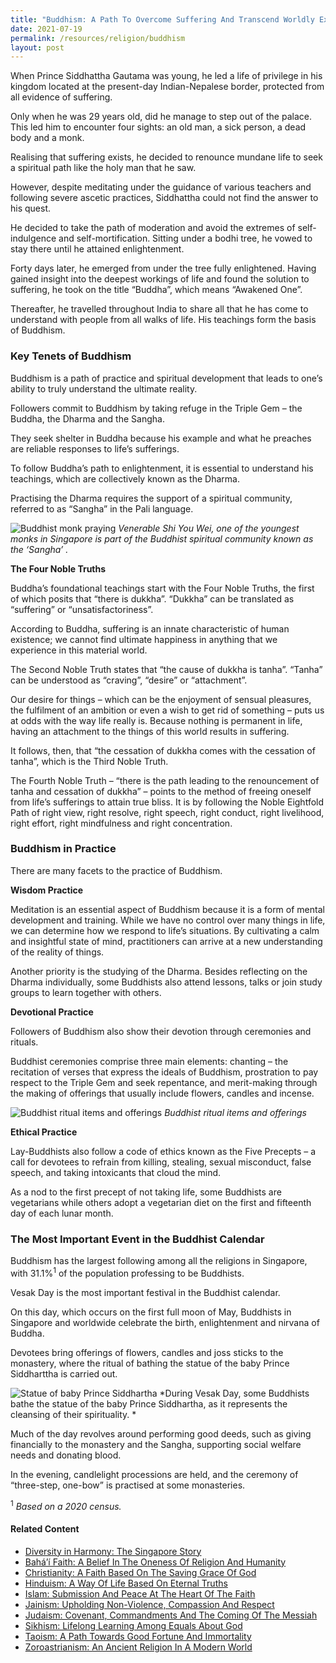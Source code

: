 ```yaml
---
title: "Buddhism: A Path To Overcome Suffering And Transcend Worldly Existence"
date: 2021-07-19
permalink: /resources/religion/buddhism
layout: post
---
```

When Prince Siddhattha Gautama was young, he led a life of privilege in his kingdom located at the present-day Indian-Nepalese border, protected from all evidence of suffering. 
 
Only when he was 29 years old, did he manage to step out of the palace. This led him to encounter four sights: an old man, a sick person, a dead body and a monk. 
 
Realising that suffering exists, he decided to renounce mundane life to seek a spiritual path like the holy man that he saw. 
 
However, despite meditating under the guidance of various teachers and following severe ascetic practices, Siddhattha could not find the answer to his quest.
 
He decided to take the path of moderation and avoid the extremes of self-indulgence and self-mortification. Sitting under a bodhi tree, he vowed to stay there until he attained enlightenment.
 
Forty days later, he emerged from under the tree fully enlightened. Having gained insight into the deepest workings of life and found the solution to suffering, he took on the title “Buddha”, which means “Awakened One”. 
 
Thereafter, he travelled throughout India to share all that he has come to understand with people from all walks of life. His teachings form the basis of Buddhism.
 
### Key Tenets of Buddhism
 
Buddhism is a path of practice and spiritual development that leads to one’s ability to truly understand the ultimate reality.
 
Followers commit to Buddhism by taking refuge in the Triple Gem – the Buddha, the Dharma and the Sangha. 
 
They seek shelter in Buddha because his example and what he preaches are reliable responses to life’s sufferings. 
 
To follow Buddha’s path to enlightenment, it is essential to understand his teachings, which are collectively known as the Dharma. 
 
Practising the Dharma requires the support of a spiritual community, referred to as “Sangha” in the Pali language.
 
![Buddhist monk praying](/images/religion/Buddhist_monk.jpg)
*Venerable Shi You Wei, one of the youngest monks in Singapore is part of the Buddhist spiritual community known as the ‘Sangha’ .*
 
**The Four Noble Truths**
 
Buddha’s foundational teachings start with the Four Noble Truths, the first of which posits that “there is dukkha”. “Dukkha” can be translated as “suffering” or “unsatisfactoriness”.
 
According to Buddha, suffering is an innate characteristic of human existence; we cannot find ultimate happiness in anything that we experience in this material world. 
 
The Second Noble Truth states that “the cause of dukkha is tanha”. “Tanha” can be understood as “craving”, “desire” or “attachment”. 
 
Our desire for things – which can be the enjoyment of sensual pleasures, the fulfilment of an ambition or even a wish to get rid of something – puts us at odds with the way life really is. Because nothing is permanent in life, having an attachment to the things of this world results in suffering. 
 
It follows, then, that “the cessation of dukkha comes with the cessation of tanha”, which is the Third Noble Truth. 
 
The Fourth Noble Truth – “there is the path leading to the renouncement of tanha and cessation of dukkha” – points to the method of freeing oneself from life’s sufferings to attain true bliss. It is by following the Noble Eightfold Path of right view, right resolve, right speech, right conduct, right livelihood, right effort, right mindfulness and right concentration.
 
### Buddhism in Practice
 
There are many facets to the practice of Buddhism. 
 
**Wisdom Practice**
 
Meditation is an essential aspect of Buddhism because it is a form of mental development and training. While we have no control over many things in life, we can determine how we respond to life’s situations. By cultivating a calm and insightful state of mind, practitioners can arrive at a new understanding of the reality of things.
 
Another priority is the studying of the Dharma. Besides reflecting on the Dharma individually, some Buddhists also attend lessons, talks or join study groups to learn together with others.
 
**Devotional Practice**
 
Followers of Buddhism also show their devotion through ceremonies and rituals. 
 
Buddhist ceremonies comprise three main elements: chanting – the recitation of verses that express the ideals of Buddhism, prostration to pay respect to the Triple Gem and seek repentance, and merit-making through the making of offerings that usually include flowers, candles and incense. 
 
![Buddhist ritual items and offerings](/images/religion/Buddhist-ritual-items-and-offerings.jpg)
*Buddhist ritual items and offerings*
 
**Ethical Practice**
 
Lay-Buddhists also follow a code of ethics known as the Five Precepts – a call for devotees to refrain from killing, stealing, sexual misconduct, false speech, and taking intoxicants that cloud the mind.
 
As a nod to the first precept of not taking life, some Buddhists are vegetarians while others adopt a vegetarian diet on the first and fifteenth day of each lunar month.

### The Most Important Event in the Buddhist Calendar
 
Buddhism has the largest following among all the religions in Singapore, with 31.1%<sup>1</sup> of the population professing to be Buddhists. 

Vesak Day is the most important festival in the Buddhist calendar.

On this day, which occurs on the first full moon of May, Buddhists in Singapore and worldwide celebrate the birth, enlightenment and nirvana of Buddha.

Devotees bring offerings of flowers, candles and joss sticks to the monastery, where the ritual of bathing the statue of the baby Prince Siddharttha is carried out.
 
![Statue of baby Prince Siddhartha](/images/religion/statue-of-baby-Prince-Siddhartha.jpg)
*During Vesak Day, some Buddhists bathe the statue of the baby Prince Siddhartha, as it represents the cleansing of their spirituality. *
 
Much of the day revolves around performing good deeds, such as giving financially to the monastery and the Sangha, supporting social welfare needs and donating blood.
 
In the evening, candlelight processions are held, and the ceremony of “three-step, one-bow” is practised at some monasteries.

<sup>1</sup> *Based on a 2020 census.*

#### Related Content
* [Diversity in Harmony: The Singapore Story](https://www.ircc.sg/resources/religion/diversity-in-harmony)
* [Bahá’í Faith: A Belief In The Oneness Of Religion And Humanity](https://www.ircc.sg/resources/religion/bahai-faith)
* [Christianity: A Faith Based On The Saving Grace Of God](https://www.ircc.sg/resources/religion/christianity)
* [Hinduism: A Way Of Life Based On Eternal Truths](https://www.ircc.sg/resources/religion/hinduism)
* [Islam: Submission And Peace At The Heart Of The Faith](https://www.ircc.sg/resources/religion/islam)
* [Jainism: Upholding Non-Violence, Compassion And Respect](https://www.ircc.sg/resources/religion/jainism)
* [Judaism: Covenant, Commandments And The Coming Of The Messiah](https://www.ircc.sg/resources/religion/judaism)
* [Sikhism: Lifelong Learning Among Equals About God](https://www.ircc.sg/resources/religion/sikhism)
* [Taoism: A Path Towards Good Fortune And Immortality](https://www.ircc.sg/resources/religion/taoism)
* [Zoroastrianism: An Ancient Religion In A Modern World](https://www.ircc.sg/resources/religion/zoroastrianism)